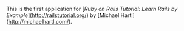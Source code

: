 This is the first application for
\[*Ruby on Rails Tutorial: Learn Rails by Example*](http://railstutorial.org/)
by \[Michael Hartl](http://michaelhartl.com/).

